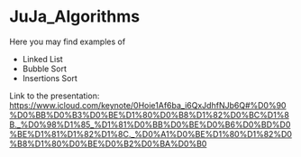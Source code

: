 # JuJa_Algorithms

Here you may find examples of
* Linked List
* Bubble Sort
* Insertions Sort

Link to the presentation: https://www.icloud.com/keynote/0Hoie1Af6ba_i6QxJdhfNJb6Q#%D0%90%D0%BB%D0%B3%D0%BE%D1%80%D0%B8%D1%82%D0%BC%D1%8B._%D0%98%D1%85_%D1%81%D0%BB%D0%BE%D0%B6%D0%BD%D0%BE%D1%81%D1%82%D1%8C._%D0%A1%D0%BE%D1%80%D1%82%D0%B8%D1%80%D0%BE%D0%B2%D0%BA%D0%B0